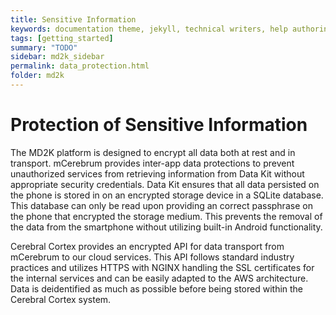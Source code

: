 ```yaml
---
title: Sensitive Information
keywords: documentation theme, jekyll, technical writers, help authoring tools, hat replacements
tags: [getting_started]
summary: "TODO"
sidebar: md2k_sidebar
permalink: data_protection.html
folder: md2k
---
```


# Protection of Sensitive Information
The MD2K platform is designed to encrypt all data both at rest and in transport.  mCerebrum provides inter-app data protections to prevent unauthorized services from retrieving information from Data Kit without appropriate security credentials.  Data Kit ensures that all data persisted on the phone is stored in on an encrypted storage device in a  SQLite database.  This database can only be read upon providing an correct passphrase on the phone that encrypted the storage medium.  This prevents the removal of the data from the smartphone without utilizing built-in Android functionality.

Cerebral Cortex provides an encrypted API for data transport from mCerebrum to our cloud services.  This API follows standard industry practices and utilizes HTTPS with NGINX handling the SSL certificates for the internal services and can be easily adapted to the AWS architecture. Data is deidentified as much as possible before being stored within the Cerebral Cortex system.

<!-- Required Footer for all pages -->
<!-- {% include links.html %} -->
